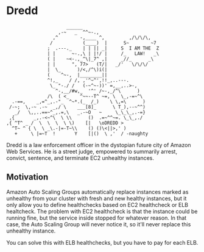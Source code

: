 # Dredd
                          ______
                       ,-~   _  ^^~-.,
                     ,^        -,____ ^,         ,/\/\/\,
                    /           (____)  |      S~        ~7
                   ;  .---._    | | || _|     S  I AM THE  Z
                   | |      ~-.,\ | |!/ |     /_   LAW!   _\ 
                   ( |    ~<-.,_^\|_7^ ,|     _//_      _\
                   | |      ", 77>   (T/|   _/'   \/\/\/
                   |  \_      )/<,/^\)i(|
                   (    ^~-,  |________||
                   ^!,_    / /, ,'^~^',!!_,..---.
                    \_ "-./ /   (-~^~-))' =,__,..>-,
                      ^-,__/#w,_  '^' /~-,_/^\      )
                   /\  ( <_    ^~~--T^ ~=, \  \_,-=~^\
      .-==,    _,=^_,.-"_  ^~*.(_  /_)    \ \,=\      )
     /-~;  \,-~ .-~  _,/ \    ___[8]_      \ T_),--~^^)
       _/   \,,..==~^_,.=,\   _.-~O   ~     \_\_\_,.-=}
     ,{       _,.-<~^\  \ \\      ()  .=~^^~=. \_\_,./
    ,{ ^T^ _ /  \  \  \  \ \)    [|   \oDREDD >
      ^T~ ^ { \  \ _\.-|=-T~\\    () ()\<||>,' )
       +     \ |=~T  !       Y    [|()  \ ,'  / -naughty


Dredd is a law enforcement officer in the dystopian future city of Amazon Web Services. He is a street judge, empowered to summarily arrest, convict, sentence, and terminate EC2 unhealthy instances.

## Motivation
Amazon Auto Scaling Groups automatically replace instances marked as unhealthy from your cluster with fresh and new healthy instances, but it only allow you to define healthchecks based on EC2 healthcheck or ELB healtcheck.
The problem with EC2 healthcheck is that the instance could be running fine, but the service inside stopped for whatever reason. In that case, the Auto Scaling Group will never notice it, so it'll never replace this unhealthy instance.

You can solve this with ELB healthchecks, but you have to pay for each ELB.
